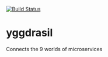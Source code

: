 [![Build Status](https://travis-ci.org/hammer-io/yggdrasil.svg?branch=master)](https://travis-ci.org/hammer-io/yggdrasil)

# yggdrasil
Connects the 9 worlds of microservices

